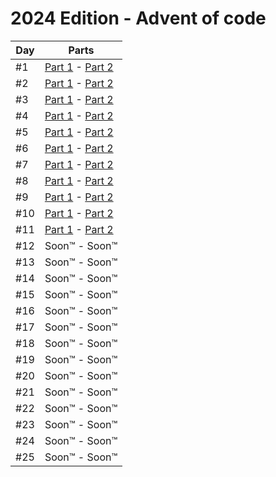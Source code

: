 # 2024 Edition - Advent of code

Day | Parts
--- | -------------------------------------------------------------------
#1  | [Part 1](./day-01/part-1/2024-01-1.ts) - [Part 2](./day-01/part-2/2024-01-2.ts)
#2  | [Part 1](./day-02/part-1/2024-02-1.ts) - [Part 2](./day-02/part-2/2024-02-2.ts)
#3  | [Part 1](./day-03/part-1/2024-03-1.ts) - [Part 2](./day-03/part-2/2024-03-2.ts)
#4  | [Part 1](./day-04/part-1/2024-04-1.ts) - [Part 2](./day-04/part-2/2024-04-2.ts)
#5  | [Part 1](./day-05/part-1/2024-05-1.ts) - [Part 2](./day-05/part-2/2024-05-2.ts)
#6  | [Part 1](./day-06/part-1/2024-06-1.ts) - [Part 2](./day-06/part-2/2024-06-2.ts)
#7  | [Part 1](./day-07/part-1/2024-07-1.ts) - [Part 2](./day-07/part-2/2024-07-2.ts)
#8  | [Part 1](./day-08/part-1/2024-08-1.ts) - [Part 2](./day-08/part-2/2024-08-2.ts)
#9  | [Part 1](./day-09/part-1/2024-09-1.ts) - [Part 2](./day-09/part-2/2024-09-2.ts)
#10 | [Part 1](./day-10/part-1/2024-10-1.ts) - [Part 2](./day-10/part-2/2024-10-2.ts)
#11 | [Part 1](./day-11/part-1/2024-11-1.ts) - [Part 2](./day-11/part-2/2024-11-2.ts)
#12 | Soon™                            - Soon™
#13 | Soon™                            - Soon™
#14 | Soon™                            - Soon™
#15 | Soon™                            - Soon™
#16 | Soon™                            - Soon™
#17 | Soon™                            - Soon™
#18 | Soon™                            - Soon™
#19 | Soon™                            - Soon™
#20 | Soon™                            - Soon™
#21 | Soon™                            - Soon™
#22 | Soon™                            - Soon™
#23 | Soon™                            - Soon™
#24 | Soon™                            - Soon™
#25 | Soon™                            - Soon™